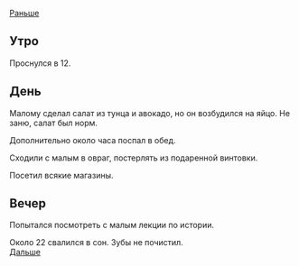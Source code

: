 [Раньше](2020.10.03.md)  
## Утро
Проснулся в 12.
## День
Малому сделал салат из тунца и авокадо, но он возбудился на яйцо. Не заню, салат был норм.

Дополнительно около часа поспал в обед.

Сходили с малым в овраг, постерлять из подаренной винтовки.

Посетил всякие магазины.
## Вечер
Попытался посмотреть с малым лекции по истории.

Около 22 свалился в сон. Зубы не почистил.  
[Дальше](2020.10.05.md)